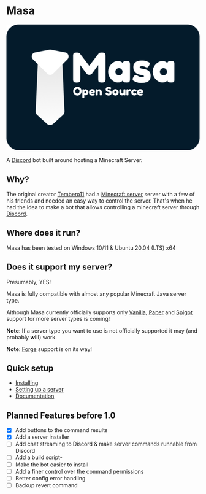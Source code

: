 # Masa

![Masa Open Source logo](https://github.com/MasaBot/Masa/blob/main/assets/masa_open_source.png)

A [Discord](https://discord.com/) bot built around hosting a Minecraft Server.

## Why?
The original creator [Tembero11](https://github.com/Tembero11) had a [Minecraft server](https://www.minecraft.net/en-us/download/server) server with a few of his friends and needed an easy way to control the server. That's when he had the idea to make a bot that allows controlling a minecraft server through [Discord](https://discord.com/).

## Where does it run?
Masa has been tested on Windows 10/11 & Ubuntu 20.04 (LTS) x64
## Does it support my server?
Presumably, YES!

Masa is fully compatible with almost any popular Minecraft Java server type.

Although Masa currently officially supports only [Vanilla](https://www.minecraft.net/en-us/download/server), [Paper](https://papermc.io/) and [Spigot](https://www.spigotmc.org/) support for more server types is coming!

**Note**: If a server type you want to use is not officially supported it may (and probably **will**) work.

**Note**: [Forge](https://forums.minecraftforge.net/) support is on its way!

## Quick setup
* [Installing](https://github.com/MasaBot/Masa/blob/main/docs/INSTALLING.md)
* [Setting up a server](https://github.com/MasaBot/Masa/blob/main/docs/SETUP_SERVER.md)
* [Documentation](https://github.com/MasaBot/Masa/blob/main/docs/LINKS.md)


## Planned Features before 1.0
- [x] Add buttons to the command results
- [x] Add a server installer
- [ ] Add chat streaming to Discord & make server commands runnable from Discord
- [ ] Add a build script-
- [ ] Make the bot easier to install
- [ ] Add a finer control over the command permissions
- [ ] Better config error handling
- [ ] Backup revert command
